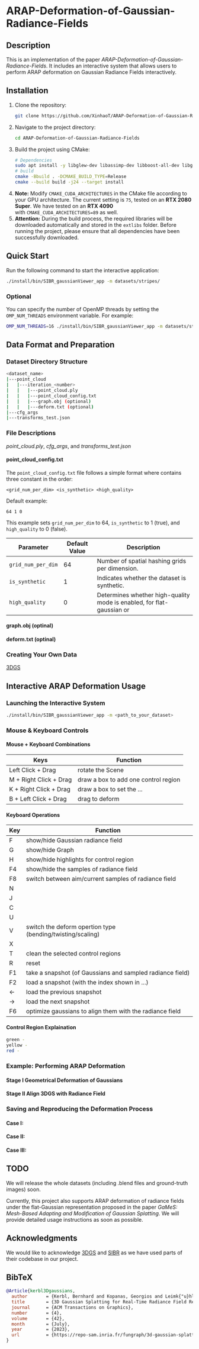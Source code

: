 # ARAP-Deformation-of-Gaussian-Radiance-Fields

## Description

This is an implementation of the paper *ARAP-Deformation-of-Gaussian-Radiance-Fields*. It includes an interactive system that allows users to perform ARAP deformation on Gaussian Radiance Fields interactively.

## Installation

1. Clone the repository:
   ```bash
   git clone https://github.com/XinhaoT/ARAP-Deformation-of-Gaussian-Radiance-Fields.git
   ```
2. Navigate to the project directory:
   ```bash
   cd ARAP-Deformation-of-Gaussian-Radiance-Fields
   ```
3. Build the project using CMake:
   ```bash
   # Dependencies
   sudo apt install -y libglew-dev libassimp-dev libboost-all-dev libgtk-3-dev libopencv-dev libglfw3-dev libavdevice-dev libavcodec-dev libeigen3-dev libxxf86vm-dev libembree-dev
   # build
   cmake -Bbuild . -DCMAKE_BUILD_TYPE=Release
   cmake --build build -j24 --target install
   ```
4. **Note:** Modify `CMAKE_CUDA_ARCHITECTURES` in the CMake file according to your GPU architecture. The current setting is `75`, tested on an **RTX 2080 Super**. We have tested on an **RTX 4090** with `CMAKE_CUDA_ARCHITECTURES=89` as well.
5. **Attention:** During the build process, the required libraries will be downloaded automatically and stored in the `extlibs` folder. Before running the project, please ensure that all dependencies have been successfully downloaded.

## Quick Start

Run the following command to start the interactive application:

```bash
./install/bin/SIBR_gaussianViewer_app -m datasets/stripes/
```

### Optional

You can specify the number of OpenMP threads by setting the `OMP_NUM_THREADS` environment variable. For example:

```bash
OMP_NUM_THREADS=16 ./install/bin/SIBR_gaussianViewer_app -m datasets/stripes/
```


## Data Format and Preparation

### Dataset Directory Structure
```bash
<dataset_name>
|---point_cloud
|   |---iteration_<number>
|   |   |---point_cloud.ply
|   |   |---point_cloud_config.txt
|   |   |---graph.obj (optional)
|   |   |---deform.txt (optional)
|---cfg_args
|---transforms_test.json
```

### File Descriptions
*point_cloud.ply*, *cfg_args*, and *transforms_test.json* 


#### point_cloud_config.txt
The `point_cloud_config.txt` file follows a simple format where contains three constant in the order:

```
<grid_num_per_dim> <is_synthetic> <high_quality>
```

Default example:
```
64 1 0
```
This example sets `grid_num_per_dim` to 64, `is_synthetic` to 1 (true), and `high_quality` to 0 (false).

| Parameter            | Default Value | Description |
|----------------------|--------------|-------------|
| `grid_num_per_dim`  | 64           | Number of spatial hashing grids per dimension. |
| `is_synthetic`      | 1            | Indicates whether the dataset is synthetic.  |
| `high_quality`      | 0            | Determines whether high-quality mode is enabled, for flat-gaussian or  |

#### graph.obj (optinal)


#### deform.txt (optinal)


### Creating Your Own Data
[3DGS](https://github.com/graphdeco-inria/gaussian-splatting)

## Interactive ARAP Deformation Usage

### Launching the Interactive System
   ```bash
   ./install/bin/SIBR_gaussianViewer_app -m <path_to_your_dataset>
   ```

### Mouse & Keyboard Controls

#### Mouse + Keyboard Combinations
| Keys | Function |
|------|----------|
| Left Click + Drag | rotate the Scene |
| M + Right Click + Drag | draw a box to add one control region |
| K + Right Click + Drag | draw a box to set the ...|
| B + Left Click + Drag | drag to deform |


#### Keyboard Operations
| Key | Function |
|-----|----------|
| F | show/hide Gaussian radiance field |
| G | show/hide Graph |
| H | show/hide highlights for control region |
| F4 | show/hide the samples of radiance field |
| F8 | switch between aim/current samples of radiance field |
| N |  |
| J |  |
| C |  |
| U |  |
| V | switch the deform opertion type (bending/twisting/scaling) |
| X |  |
| T | clean the selected control regions |
| R | reset |
| F1 | take a snapshot (of Gaussians and sampled radiance field) |
| F2 | load a snapshot (with the index shown in ...) |
| <- | load the previous snapshot |
| -> | load the next snapshot |
| F6 | optimize gaussians to align them with the radiance field |



#### Control Region Explaination

```bash
green - 
yellow - 
red - 
```



### Example: Performing ARAP Deformation

#### Stage I Geometrical Deformation of Gaussians

#### Stage II Align 3DGS with Radiance Field

### Saving and Reproducing the Deformation Process

#### Case I:

#### Case II:

#### Case III:


## TODO
We will release the whole datasets (including .blend files and ground-truth images) soon. 

Currently, this project also supports ARAP deformation of radiance fields under the flat-Gaussian representation proposed in the paper *GaMeS: Mesh-Based Adapting and Modification of Gaussian Splatting*. We will provide detailed usage instructions as soon as possible.

## Acknowledgments

We would like to acknowledge [3DGS](https://github.com/graphdeco-inria/gaussian-splatting) and [SIBR](https://sibr.gitlabpages.inria.fr/) as we have used parts of their codebase in our project.

## BibTeX

```bibtex
@Article{kerbl3Dgaussians,
  author       = {Kerbl, Bernhard and Kopanas, Georgios and Leimk{"u}hler, Thomas and Drettakis, George},
  title        = {3D Gaussian Splatting for Real-Time Radiance Field Rendering},
  journal      = {ACM Transactions on Graphics},
  number       = {4},
  volume       = {42},
  month        = {July},
  year         = {2023},
  url          = {https://repo-sam.inria.fr/fungraph/3d-gaussian-splatting/}
}
```

